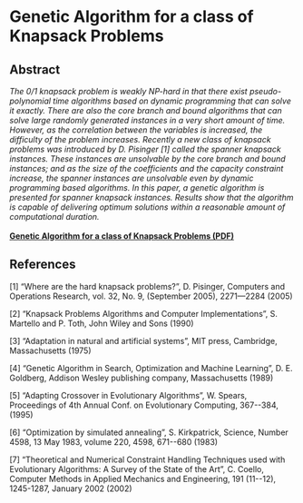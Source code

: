 <h1>Genetic Algorithm for a class of Knapsack Problems</h1>

<h2>Abstract</h2>
<i>
The 0/1 knapsack problem is weakly NP-hard in that there exist pseudo-polynomial time algorithms based on dynamic programming that can solve it exactly. There are also the core branch and bound algorithms that can solve large randomly generated instances in a very short amount of time. However, as the correlation between the variables is increased, the difficulty of the problem increases. Recently a new class of knapsack problems was introduced by D. Pisinger [1] called the spanner knapsack instances. These instances are unsolvable by the core branch and bound instances; and as the size of the coefficients and the capacity constraint increase, the spanner instances are unsolvable even by dynamic programming based algorithms. In this paper, a genetic algorithm is presented for spanner knapsack instances. Results show that the algorithm is capable of delivering optimum solutions within a reasonable amount of computational duration.</i>
<br><br>
<b><a href="https://arxiv.org/abs/1903.03494">Genetic Algorithm for a class of Knapsack Problems (PDF)</a></b>
<br>
<h2>References</h2>

[1] “Where are the hard knapsack problems?”, D. Pisinger, Computers and Operations Research, vol. 32, No. 9, (September 2005), 2271—2284 (2005)

[2] “Knapsack Problems Algorithms and Computer Implementations”, S. Martello and P. Toth, John Wiley and Sons (1990)

[3] “Adaptation in natural and artificial systems”, MIT press, Cambridge, Massachusetts (1975)

[4] “Genetic Algorithm in Search, Optimization and Machine Learning”, D. E. Goldberg, Addison Wesley publishing company, Massachusetts (1989)

[5] “Adapting Crossover in Evolutionary Algorithms”, W. Spears, Proceedings of 4th Annual Conf. on Evolutionary Computing, 367--384, (1995)

[6] “Optimization by simulated annealing”, S. Kirkpatrick, Science, Number 4598, 13 May 1983, volume 220, 4598, 671--680 (1983)

[7] “Theoretical and Numerical Constraint Handling Techniques used with Evolutionary Algorithms: A Survey of the State of the Art”, C. Coello, Computer Methods in Applied Mechanics and Engineering, 191 (11--12), 1245-1287, January 2002 (2002)
